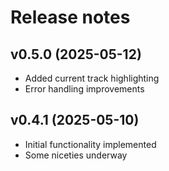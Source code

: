 # Release notes

## v0.5.0 (2025-05-12)

- Added current track highlighting
- Error handling improvements


## v0.4.1 (2025-05-10)

- Initial functionality implemented
- Some niceties underway
